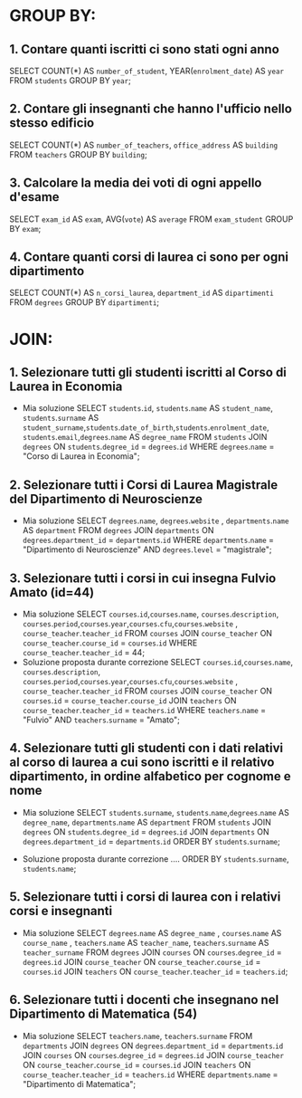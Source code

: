 # GROUP BY:

## 1. Contare quanti iscritti ci sono stati ogni anno 
  SELECT 
  COUNT(*) AS `number_of_student`, 
  YEAR(`enrolment_date`) AS `year` 
  FROM `students` 
  GROUP BY `year`;

## 2. Contare gli insegnanti che hanno l'ufficio nello stesso edificio 
 SELECT 
 COUNT(*) AS `number_of_teachers`, 
 `office_address` AS `building` 
 FROM `teachers` 
 GROUP BY `building`;

 ## 3. Calcolare la media dei voti di ogni appello d'esame
 SELECT `exam_id` AS `exam`, 
 AVG(`vote`) AS `average` 
 FROM `exam_student` 
 GROUP BY `exam`;

 ## 4. Contare quanti corsi di laurea ci sono per ogni dipartimento
 SELECT COUNT(*) AS `n_corsi_laurea`, 
 `department_id` AS `dipartimenti` 
 FROM `degrees` 
 GROUP BY `dipartimenti`;

 # JOIN:
 ## 1. Selezionare tutti gli studenti iscritti al Corso di Laurea in Economia
 - Mia soluzione
 SELECT `students`.`id`, `students`.`name` AS `student_name`, `students`.`surname` AS `student_surname`,`students`.`date_of_birth`,`students`.`enrolment_date`, `students`.`email`,`degrees`.`name` AS `degree_name` 
 FROM `students` 
 JOIN `degrees` 
 ON `students`.`degree_id` = `degrees`.`id` 
 WHERE `degrees`.`name` = "Corso di Laurea in Economia";

 ## 2. Selezionare tutti i Corsi di Laurea Magistrale del Dipartimento di Neuroscienze
 - Mia soluzione
 SELECT `degrees`.`name`, `degrees`.`website` , `departments`.`name` AS `department`
 FROM `degrees`
 JOIN `departments`
 ON `degrees`.`department_id` = `departments`.`id`
 WHERE `departments`.`name` = "Dipartimento di Neuroscienze" AND `degrees`.`level` = "magistrale";
 
 ## 3. Selezionare tutti i corsi in cui insegna Fulvio Amato (id=44)
 - Mia soluzione
 SELECT `courses`.`id`,`courses`.`name`, `courses`.`description`, `courses`.`period`,`courses`.`year`,`courses`.`cfu`,`courses`.`website` ,  `course_teacher`.`teacher_id`
 FROM `courses`
 JOIN `course_teacher`
 ON `course_teacher`.`course_id` = `courses`.`id`
 WHERE  `course_teacher`.`teacher_id` = 44;
 - Soluzione proposta durante correzione
 SELECT `courses`.`id`,`courses`.`name`, `courses`.`description`, `courses`.`period`,`courses`.`year`,`courses`.`cfu`,`courses`.`website` ,  `course_teacher`.`teacher_id`
 FROM `courses`
 JOIN `course_teacher`
 ON `courses`.`id` =  `course_teacher`.`course_id`
 JOIN `teachers`
 ON `course_teacher`.`teacher_id` = `teachers`.`id`
 WHERE `teachers`.`name` = "Fulvio" AND `teachers`.`surname` = "Amato";

 ## 4. Selezionare tutti gli studenti con i dati relativi al corso di laurea a cui sono iscritti e il relativo dipartimento, in ordine alfabetico per cognome e nome
 - Mia soluzione
 SELECT `students`.`surname`, `students`.`name`,`degrees`.`name` AS `degree_name`, `departments`.`name` AS `department`
 FROM `students`
 JOIN `degrees`
 ON `students`.`degree_id` = `degrees`.`id` 
 JOIN `departments`
 ON `degrees`.`department_id` = `departments`.`id`
 ORDER BY `students`.`surname`;

 - Soluzione proposta durante correzione
 ....
 ORDER BY `students`.`surname`, `students`.`name`;

 ## 5. Selezionare tutti i corsi di laurea con i relativi corsi e insegnanti
  - Mia soluzione
 SELECT `degrees`.`name` AS `degree_name` , `courses`.`name` AS `course_name` , `teachers`.`name` AS `teacher_name`, `teachers`.`surname` AS `teacher_surname` 
 FROM `degrees` 
 JOIN `courses` ON `courses`.`degree_id` = `degrees`.`id` 
 JOIN `course_teacher` ON `course_teacher`.`course_id` = `courses`.`id` 
 JOIN `teachers` ON `course_teacher`.`teacher_id` = `teachers`.`id`;

 ## 6. Selezionare tutti i docenti che insegnano nel Dipartimento di Matematica (54)
  - Mia soluzione
 SELECT `teachers`.`name`, `teachers`.`surname`
 FROM `departments`
 JOIN `degrees` ON `degrees`.`department_id` = `departments`.`id`
 JOIN `courses` ON `courses`.`degree_id` = `degrees`.`id`
 JOIN `course_teacher` ON `course_teacher`.`course_id` = `courses`.`id`
 JOIN `teachers` ON `course_teacher`.`teacher_id` = `teachers`.`id`
 WHERE `departments`.`name` = "Dipartimento di Matematica";
